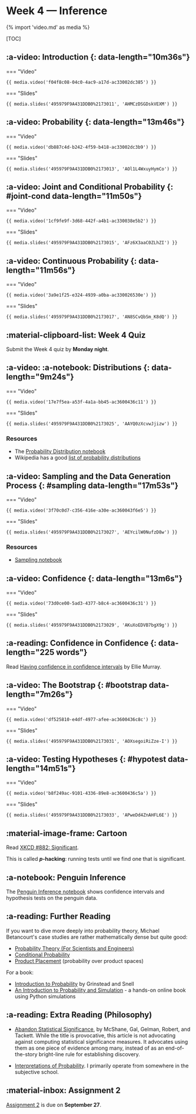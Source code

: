# Week 4 — Inference

{% import 'video.md' as media %}

[TOC]

## :a-video: Introduction {: data-length="10m36s"}

=== "Video"

    {{ media.video('f04f8c08-04c0-4ac9-a17d-ac33002dc385') }}

=== "Slides"

    {{ media.slides('495979F9A431DDB0%2173011', 'AHMCzDSGDskVEXM') }}


## :a-video: Probability {: data-length="13m46s"}

=== "Video"

    {{ media.video('db887c4d-b242-4f59-b418-ac33002dc3b9') }}

=== "Slides"

    {{ media.slides('495979F9A431DDB0%2173013', 'AOl1L4WxuyHymCo') }}


## :a-video: Joint and Conditional Probability {: #joint-cond data-length="11m50s"}

=== "Video"

    {{ media.video('1cf9fe9f-3d68-442f-a4b1-ac330038e5b2') }}

=== "Slides"

    {{ media.slides('495979F9A431DDB0%2173015', 'AFz6X3aaC0ZLhZI') }}


## :a-video: Continuous Probability {: data-length="11m56s"}

=== "Video"

    {{ media.video('3a9e1f25-e324-4939-a0ba-ac330026530e') }}

=== "Slides"

    {{ media.slides('495979F9A431DDB0%2173017', 'AN8SCvQbSm_K8dQ') }}

## :material-clipboard-list: Week 4 Quiz

Submit the Week 4 quiz by **Monday night**.

## :a-video: :a-notebook: Distributions {: data-length="9m24s"}

=== "Video"

    {{ media.video('17e7f5ea-a53f-4a1a-bb45-ac3600436c11') }}

=== "Slides"

    {{ media.slides('495979F9A431DDB0%2173025', 'AAYQ0zXcvwJjizw') }}

### Resources

- The [Probability Distribution notebook](Distributions.ipynb)
- Wikipedia has a good [list of probability distributions](https://en.wikipedia.org/wiki/List_of_probability_distributions)

## :a-video: Sampling and the Data Generation Process {: #sampling data-length="17m53s"}

=== "Video"

    {{ media.video('3f70c0d7-c356-416e-a30e-ac360043f6e5') }}

=== "Slides"

    {{ media.slides('495979F9A431DDB0%2173027', 'AEYcilW0NufzD8w') }}


### Resources

- [Sampling notebook](SamplingDists.ipynb)


## :a-video: Confidence {: data-length="13m6s"}

=== "Video"

    {{ media.video('73d0ce00-5ad3-4377-b8c4-ac3600436c31') }}

=== "Slides"

    {{ media.slides('495979F9A431DDB0%2173029', 'AKuXoEDVB7bgX9g') }}


## :a-reading: Confidence in Confidence {: data-length="225 words"}

Read [Having confidence in confidence intervals](https://medium.com/@EpiEllie/having-confidence-in-confidence-intervals-8f881712d837) by Ellie Murray.

## :a-video: The Bootstrap {: #bootstrap data-length="7m26s"}

=== "Video"

    {{ media.video('df525810-e4df-4977-afee-ac3600436c8c') }}

=== "Slides"

    {{ media.slides('495979F9A431DDB0%2173031', 'AOXsegoiRiZze-I') }}

## :a-video: Testing Hypotheses {: #hypotest data-length="14m51s"}

=== "Video"

    {{ media.video('b8f249ac-9101-4336-89e8-ac3600436c5a') }}

=== "Slides"

    {{ media.slides('495979F9A431DDB0%2173033', 'APweDd4ZnAHFL6E') }}

## :material-image-frame: Cartoon

Read [XKCD #882: Significant](https://xkcd.com/882/).

This is called **_p_-hacking**: running tests until we find one that is significant.

## :a-notebook: Penguin Inference

The [Penguin Inference notebook](../../resources/tutorials/PenguinSamples.ipynb) shows confidence intervals and hypothesis tests on the penguin data.

## :a-reading: Further Reading

If you want to dive more deeply into probability theory, Michael Betancourt's case studies are rather mathematically dense but quite good:

- [Probability Theory (For Scientists and Engineers)](https://betanalpha.github.io/assets/case_studies/probability_theory.html)
- [Conditional Probability](https://betanalpha.github.io/assets/case_studies/conditional_probability_theory.html)
- [Product Placement](https://betanalpha.github.io/assets/case_studies/probability_on_product_spaces.html) (probability over product spaces)

For a book:

- [Introduction to Probability](https://www.dartmouth.edu/~chance/teaching_aids/books_articles/probability_book/amsbook.mac.pdf) by Grinstead and Snell
- [An Introduction to Probability and Simulation](https://bookdown.org/kevin_davisross/probbook/) - a hands-on online book using Python simulations

## :a-reading: Extra Reading (Philosophy)

-   [Abandon Statistical Significance](http://www.stat.columbia.edu/~gelman/research/unpublished/abandon.pdf), by McShane, Gal, Gelman, Robert, and Tackett.
    While the title is provocative, this article is not advocating against computing statistical significance measures.
    It advocates using them as one piece of evidence among many, instead of as an end-of-the-story bright-line rule for establishing discovery.

-   [Interpretations of Probability](https://plato.stanford.edu/entries/probability-interpret/).
    I primarily operate from somewhere in the subjective school.

## :material-inbox: Assignment 2

[Assignment 2](../../assignments/A2/index.md) is due on **September 27**.
